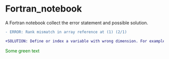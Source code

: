 # Fortran_notebook
A Fortran notebook collect the error statement and possible solution.

```diff
- ERROR: Rank mismatch in array reference at (1) (2/1)

+SOLUTION: Define or index a variable with wrong dimension. For example, define 1d variable but using 2d index; mistake 1:10 and 1,10.
```
<font color="green"> Some green text </font>
